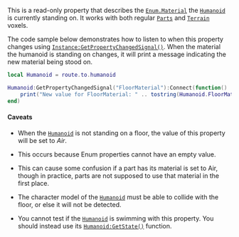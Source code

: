 This is a read-only property that describes the [`Enum.Material`](https://create.roblox.com/docs/reference/engine/enums/Material) the
[`Humanoid`](https://create.roblox.com/docs/reference/engine/classes/Humanoid) is currently standing on. It works with both regular
[`Parts`](https://create.roblox.com/docs/reference/engine/classes/BasePart) and [`Terrain`](https://create.roblox.com/docs/reference/engine/classes/Terrain) voxels.

The code sample below demonstrates how to listen to when this property
changes using [`Instance:GetPropertyChangedSignal()`](https://create.roblox.com/docs/reference/engine/classes/Instance#GetPropertyChangedSignal). When the
material the humanoid is standing on changes, it will print a message
indicating the new material being stood on.
```lua
local Humanoid = route.to.humanoid

Humanoid:GetPropertyChangedSignal("FloorMaterial"):Connect(function()
    print("New value for FloorMaterial: " .. tostring(Humanoid.FloorMaterial))
end)
```
#### Caveats

- When the [`Humanoid`](https://create.roblox.com/docs/reference/engine/classes/Humanoid) is not standing on a floor, the value of this
property will be set to *Air*.

- This occurs because Enum properties cannot have an empty value.
- This can cause some confusion if a part has its material is set to
Air, though in practice, parts are not supposed to use that material
in the first place.

- The character model of the [`Humanoid`](https://create.roblox.com/docs/reference/engine/classes/Humanoid) must be able to collide with
the floor, or else it will not be detected.

- You cannot test if the [`Humanoid`](https://create.roblox.com/docs/reference/engine/classes/Humanoid) is swimming with this
property. You should instead use its [`Humanoid:GetState()`](https://create.roblox.com/docs/reference/engine/classes/Humanoid#GetState)
function.